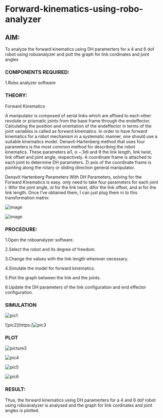 # Forward-kinematics-using-robo-analyzer

## AIM: 
To analyze the forward kinematics using DH paramerters for a 4 and 6 dof robot using roboanalyzer and polt the graph for link cordinates and joint angles
### COMPONENTS REQUIRED:
1.Robo analyzer software  


### THEORY: 
  
Forward Kinematics

A manipulator is composed of serial links which are affixed to each other revolute or prismatic joints from the base frame through the endeffector. 
Calculating the position and orientation of the endeffector in terms of the joint variables is called as forward kinematics. 
In order to have forward kinematics for a robot mechanism in a systematic manner, one should use a suitable kinematics model. 
Denavit-Hartenberg method that uses four parameters is the most common method for describing the robot kinematics. 
These parameters ai1, α −,1idi and θ the link length, link twist, link offset and joint angle, respectively. 
A coordinate frame is attached to each joint to determine DH parameters. Zi axis of the coordinate frame is pointing along the rotary or sliding direction general manipulator.

Denavit Hartenberg Parameters
With DH Parameters, solving for the Forward Kinematics is easy.  only need to take four parameters for each joint 
i: θifor the joint angle, 
αi for the link twist, 
difor the link offset, and 
ai for the link length. Once I’ve obtained them, I can just plug them in to this transformation matrix:


![image](https://user-images.githubusercontent.com/36288975/170172719-ed7befc9-2894-4344-bfd5-be831bb05308.png)

 ![image](https://user-images.githubusercontent.com/36288975/170172766-b8aeb788-7fd7-4de7-b340-f04656707ebd.png)

 

### PROCEDURE:
1.Open the roboanalyzer software.

2.Select the robot and its degree of freedom.

3.Change the values with the link length wherever necessary.

4.Simulate the model for forward kinematics.

5.Plot the graph between the link and the joints.

6.Update the DH parameters of the link configuration and end effector configuration.


### SIMULATION 

![pic1](https://user-images.githubusercontent.com/119229774/204151264-25baaf38-b1bd-467f-843c-35b911168b40.png)

![pic2](https:/![pic3](https://user-images.githubusercontent.com/119229774/204151361-3e9f18ad-2afa-42a1-94f1-788497a381eb.png)

### PLOT

![picture3](https://user-images.githubusercontent.com/119229774/204151418-54b672f7-1754-4a68-892c-cc84896b2b7a.png)

![pic4](https://user-images.githubusercontent.com/119229774/204151465-284995c3-a1be-4264-9cbe-aa51af67ae69.png)

![pic5](https://user-images.githubusercontent.com/119229774/204151533-106a253e-7b6c-48e2-a2dc-6e654aaadc21.png)

![pic6](https://user-images.githubusercontent.com/119229774/204151570-950b90ed-9cc4-4b8d-b02d-35941a0f75cf.png)

### RESULT:

Thus, the forward kinematics using DH paramerters for a 4 and 6 dof robot using roboanalyzer is analysed and the graph for link cordinates and joint angles is plotted.
